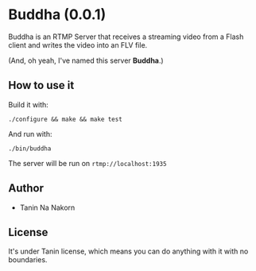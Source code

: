 Buddha (0.0.1)
===============

Buddha is an RTMP Server that receives a streaming video from a Flash client and writes the video into an FLV file.

(And, oh yeah, I've named this server __Buddha__.)


How to use it
---------------

Build it with:

```
./configure && make && make test
```

And run with:

```
./bin/buddha
```

The server will be run on ```rtmp://localhost:1935```

Author
-------------

* Tanin Na Nakorn


License
------------

It's under Tanin license, which means you can do anything with it with no boundaries.

